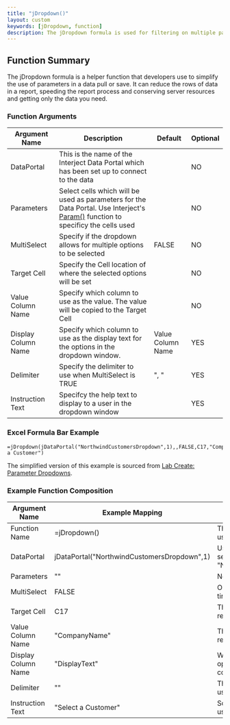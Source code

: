 ```yaml
---
title: "jDropdown()"
layout: custom
keywords: [jDropdown, function]
description: The jDropdown formula is used for filtering on multiple parameters at once.
---
```


## Function Summary

The jDropdown formula is a helper function that developers use to simplify the use of parameters in a data pull or save. It can reduce the rows of data in a report, speeding the report process and conserving server resources and getting only the data you need. 

### Function Arguments

| Argument Name       | Description                                                                                                                                           | Default           | Optional |
| ------------------- | ----------------------------------------------------------------------------------------------------------------------------------------------------- | ----------------- | -------- |
| DataPortal          | This is the name of the Interject Data Portal which has been set up to connect to the data                                                            |                   | NO       |
| Parameters          | Select cells which will be used as parameters for the Data Portal. Use Interject's [Param()](/wIndex/Param.html) function to specificy the cells used |                   | NO       |
| MultiSelect         | Specify if the dropdown allows for multiple options to be selected                                                                                    | FALSE             | NO       |
| Target Cell         | Specify the Cell location of where the selected options will be set                                                                                   |                   | NO       |
| Value Column Name   | Specify which column to use as the value. The value will be copied to the Target Cell                                                                 |                   | NO       |
| Display Column Name | Specify which column to use as the display text for the options in the dropdown window.                                                               | Value Column Name | YES      |
| Delimiter           | Specify the delimiter to use when MultiSelect is TRUE                                                                                                 | ", "              | YES      |
| Instruction Text    | Specifcy the help text to display to a user in the dropdown window                                                                                    |                   | YES      |


### Excel Formula Bar Example

```Excel
=jDropdown(jDataPortal("NorthwindCustomersDropdown",1),,FALSE,C17,"CompanyName","DisplayText",,"Select a Customer")
```
The simplified version of this example is sourced from [Lab Create: Parameter Dropdowns](/wGetStarted/L-Create-Dropdowns.html).

### Example Function Composition

| Argument Name       | Example Mapping                             | Explanation                                                                                              |
| ------------------- | ------------------------------------------- | -------------------------------------------------------------------------------------------------------- |
| Function Name       | =jDropdown()                                | This is the excel function name used to call the function.                                               |
| DataPortal          | jDataPortal("NorthwindCustomersDropdown",1) | Using the [jDataPortal()](/wIndex/jDataPortal.html) function, select the first result in dataportal "NorthwindCustomersDropdown" |
| Parameters          | ""                                          | No Parameters are used.                                                                                  |
| MultiSelect         | FALSE                                       | Only one option is selectable at a time.                                                                 |
| Target Cell         | C17                                         | The cell that will recieve the resulting value.                                                          |
| Value Column Name   | "CompanyName"                               | The value of this column will be returned to the Target Cell.                                            |
| Display Column Name | "DisplayText"                               | When selecting a customer, options will be displayed as this column value.                               |
| Delimiter           | ""                                          | The default delimiter of a ", " is used        .                                                         |
| Instruction Text    | "Select a Customer"                         | Some guidance as to what the user needs to do.                                                           |
